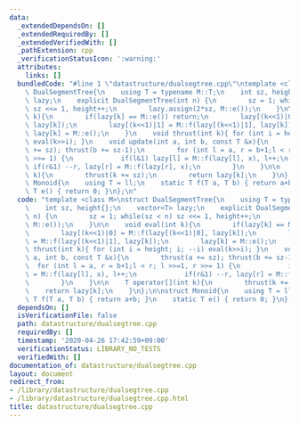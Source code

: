 ```yaml
---
data:
  _extendedDependsOn: []
  _extendedRequiredBy: []
  _extendedVerifiedWith: []
  _pathExtension: cpp
  _verificationStatusIcon: ':warning:'
  attributes:
    links: []
  bundledCode: "#line 1 \"datastructure/dualsegtree.cpp\"\ntemplate <class M>\nstruct\
    \ DualSegmentTree{\n    using T = typename M::T;\n    int sz, height{};\n    vector<T>\
    \ lazy;\n    explicit DualSegmentTree(int n) {\n        sz = 1; while(sz < n)\
    \ sz <<= 1, height++;\n        lazy.assign(2*sz, M::e());\n    }\n\n    void eval(int\
    \ k){\n        if(lazy[k] == M::e()) return;\n        lazy[(k<<1)|0] = M::f(lazy[(k<<1)|0],\
    \ lazy[k]);\n        lazy[(k<<1)|1] = M::f(lazy[(k<<1)|1], lazy[k]);\n       \
    \ lazy[k] = M::e();\n    }\n    void thrust(int k){ for (int i = height; i; --i)\
    \ eval(k>>i); }\n    void update(int a, int b, const T &x){\n        thrust(a\
    \ += sz); thrust(b += sz-1);\n        for (int l = a, r = b+1;l < r; l >>=1, r\
    \ >>= 1) {\n            if(l&1) lazy[l] = M::f(lazy[l], x), l++;\n           \
    \ if(r&1) --r, lazy[r] = M::f(lazy[r], x);\n        }\n    }\n\n    T operator[](int\
    \ k){\n        thrust(k += sz);\n        return lazy[k];\n    }\n};\n\nstruct\
    \ Monoid{\n    using T = ll;\n    static T f(T a, T b) { return a+b; }\n    static\
    \ T e() { return 0; }\n};\n"
  code: "template <class M>\nstruct DualSegmentTree{\n    using T = typename M::T;\n\
    \    int sz, height{};\n    vector<T> lazy;\n    explicit DualSegmentTree(int\
    \ n) {\n        sz = 1; while(sz < n) sz <<= 1, height++;\n        lazy.assign(2*sz,\
    \ M::e());\n    }\n\n    void eval(int k){\n        if(lazy[k] == M::e()) return;\n\
    \        lazy[(k<<1)|0] = M::f(lazy[(k<<1)|0], lazy[k]);\n        lazy[(k<<1)|1]\
    \ = M::f(lazy[(k<<1)|1], lazy[k]);\n        lazy[k] = M::e();\n    }\n    void\
    \ thrust(int k){ for (int i = height; i; --i) eval(k>>i); }\n    void update(int\
    \ a, int b, const T &x){\n        thrust(a += sz); thrust(b += sz-1);\n      \
    \  for (int l = a, r = b+1;l < r; l >>=1, r >>= 1) {\n            if(l&1) lazy[l]\
    \ = M::f(lazy[l], x), l++;\n            if(r&1) --r, lazy[r] = M::f(lazy[r], x);\n\
    \        }\n    }\n\n    T operator[](int k){\n        thrust(k += sz);\n    \
    \    return lazy[k];\n    }\n};\n\nstruct Monoid{\n    using T = ll;\n    static\
    \ T f(T a, T b) { return a+b; }\n    static T e() { return 0; }\n};"
  dependsOn: []
  isVerificationFile: false
  path: datastructure/dualsegtree.cpp
  requiredBy: []
  timestamp: '2020-04-26 17:42:59+09:00'
  verificationStatus: LIBRARY_NO_TESTS
  verifiedWith: []
documentation_of: datastructure/dualsegtree.cpp
layout: document
redirect_from:
- /library/datastructure/dualsegtree.cpp
- /library/datastructure/dualsegtree.cpp.html
title: datastructure/dualsegtree.cpp
---
```

